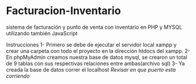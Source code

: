 # Facturacion-Inventario
sistema de facturación y punto de venta con inventario en PHP y MYSQL utilizando también JavaScript

Instrucciones
1- Primero se debe de ejecutar el servidor local xampp y crear una carpeta con todo el proyecto en la dirección htdocs del xampp.
2- En phpMyAdmin creamos nuestra base de datos mysql, se crearon un total de 9 tablas con sus respectivas relaciones entre ambas(archivo sql)
3- Ya creada la base de datos correr el localhost *Revisar en que puerto esta corriendo*



